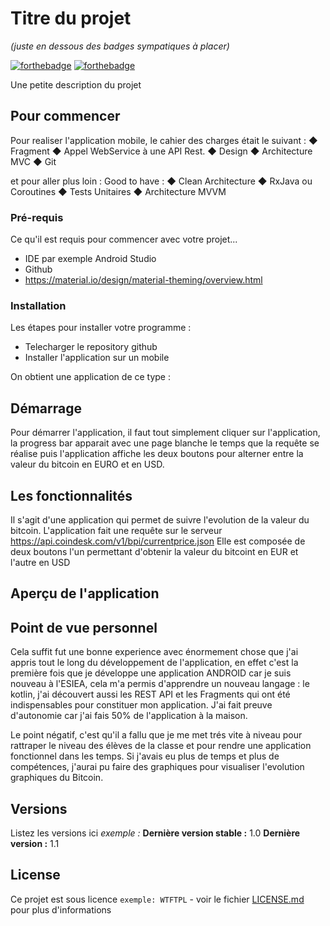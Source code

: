 # Titre du projet
_(juste en dessous des badges sympatiques à placer)_

[![forthebadge](http://forthebadge.com/images/badges/built-with-love.svg)](http://forthebadge.com)  [![forthebadge](http://forthebadge.com/images/badges/powered-by-electricity.svg)](http://forthebadge.com)

Une petite description du projet

## Pour commencer

Pour realiser l'application mobile, le cahier des charges était le suivant : 
◆ Fragment ◆ Appel WebService à une API Rest. ◆ Design ◆ Architecture MVC ◆ Git

et pour aller plus loin : 
Good to have : ◆ Clean Architecture ◆ RxJava ou Coroutines ◆ Tests Unitaires ◆ Architecture MVVM 

### Pré-requis

Ce qu'il est requis pour commencer avec votre projet...

- IDE par exemple Android Studio
- Github
- https://material.io/design/material-theming/overview.html

### Installation

Les étapes pour installer votre programme : 
- Telecharger le repository github 
- Installer l'application sur un mobile 

On obtient une application de ce type : 


 


## Démarrage

Pour démarrer l'application, il faut tout simplement cliquer sur l'application, 
la progress bar apparait  avec une page blanche  le temps que la requête se réalise puis l'application affiche les deux boutons pour alterner entre la valeur du bitcoin en EURO et en USD.

## Les fonctionnalités 

Il s'agit d'une application qui permet de suivre l'evolution de la valeur du bitcoin. 
L'application fait une requête sur le serveur  https://api.coindesk.com/v1/bpi/currentprice.json
Elle est composée de deux boutons l'un permettant d'obtenir la valeur du bitcoint en EUR et l'autre en USD

## Aperçu de l'application


   



## Point de vue personnel 

Cela suffit fut une bonne experience avec énormement chose que j'ai appris tout le long du développement de l'application, en effet c'est la première fois que je développe une application ANDROID 
car je suis nouveau à l'ESIEA, cela m'a permis d'apprendre un nouveau langage : le kotlin, j'ai découvert aussi les REST API et les Fragments qui ont été indispensables  pour constituer mon application. 
J'ai fait preuve d'autonomie car j'ai fais 50% de l'application à la maison. 

Le point négatif, c'est qu'il a fallu que je me met trés vite à niveau pour rattraper le niveau des élèves de la classe et pour rendre une application fonctionnel dans les temps. 
Si j'avais eu plus de temps et plus de compétences, j'aurai pu faire des graphiques pour visualiser l'evolution graphiques du Bitcoin.


## Versions
Listez les versions ici 
_exemple :_
**Dernière version stable :** 1.0
**Dernière version :** 1.1


## License

Ce projet est sous licence ``exemple: WTFTPL`` - voir le fichier [LICENSE.md](LICENSE.md) pour plus d'informations


